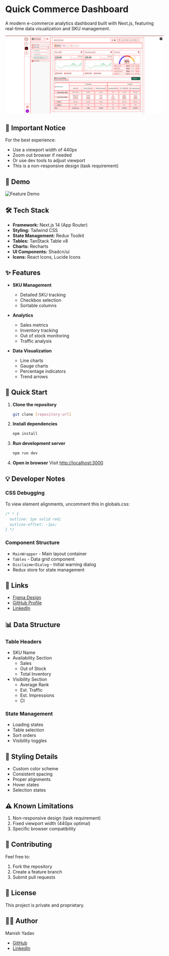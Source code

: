# Quick Commerce Dashboard

A modern e-commerce analytics dashboard built with Next.js, featuring real-time data visualization and SKU management.

![Dashboard Preview](./public/util/Quickcommerce.png)

## 🚨 Important Notice

For the best experience:
- Use a viewport width of 440px
- Zoom out browser if needed
- Or use dev tools to adjust viewport
- This is a non-responsive design (task requirement)



## 🎥 Demo

![Feature Demo](https://quickcommerce-black.vercel.app/)

## 🛠️ Tech Stack

- **Framework:** Next.js 14 (App Router)
- **Styling:** Tailwind CSS
- **State Management:** Redux Toolkit
- **Tables:** TanStack Table v8
- **Charts:** Recharts
- **UI Components:** Shadcn/ui
- **Icons:** React Icons, Lucide Icons

## ✨ Features

- **SKU Management**
  - Detailed SKU tracking
  - Checkbox selection
  - Sortable columns
  
- **Analytics**
  - Sales metrics
  - Inventory tracking
  - Out of stock monitoring
  - Traffic analysis
  
- **Data Visualization**
  - Line charts
  - Gauge charts
  - Percentage indicators
  - Trend arrows

## 🚀 Quick Start

1. **Clone the repository**
   ```bash
   git clone [repository-url]
   ```

2. **Install dependencies**
   ```bash
   npm install
   ```

3. **Run development server**
   ```bash
   npm run dev
   ```

4. **Open in browser**
   Visit [http://localhost:3000](http://localhost:3000)

## 💡 Developer Notes

### CSS Debugging
To view element alignments, uncomment this in globals.css:
```css
/* * {
  outline: 1px solid red;
  outline-offset: -1px;
} */
```

### Component Structure
- `MainWrapper` - Main layout container
- `Tables` - Data grid component
- `DisclaimerDialog` - Initial warning dialog
- Redux store for state management

## 🔗 Links

- [Figma Design](https://www.figma.com/design/6Y9bfEXlR5SDo2NfOmmUJP/Dcluttr---Design-task-file?node-id=21-9998&t=Eb4CTGjLPmEuiy9t-0)
- [GitHub Profile](https://github.com/Tonystarq)
- [LinkedIn](https://www.linkedin.com/in/manish-yadav-b325667a/)

## 📊 Data Structure

### Table Headers
- SKU Name
- Availability Section
  - Sales
  - Out of Stock
  - Total Inventory
- Visibility Section
  - Average Rank
  - Est. Traffic
  - Est. Impressions
  - CI

### State Management
- Loading states
- Table selection
- Sort orders
- Visibility toggles

## 🎨 Styling Details

- Custom color scheme
- Consistent spacing
- Proper alignments
- Hover states
- Selection states

## ⚠️ Known Limitations

1. Non-responsive design (task requirement)
2. Fixed viewport width (440px optimal)
3. Specific browser compatibility

## 🤝 Contributing

Feel free to:
1. Fork the repository
2. Create a feature branch
3. Submit pull requests

## 📝 License

This project is private and proprietary.

## 👨‍💻 Author

Manish Yadav
- [GitHub](https://github.com/Tonystarq)
- [LinkedIn](https://www.linkedin.com/in/manish-yadav-b325667a/)
